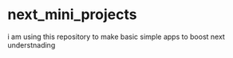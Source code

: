 # next_mini_projects
i am using this repository to make basic simple apps  to boost next understnading
